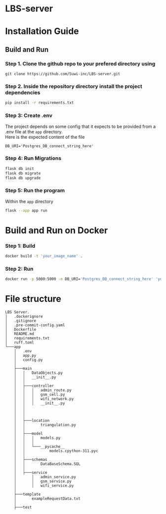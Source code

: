 # LBS-server

# Installation Guide
## Build and Run
### Step 1. Clone the github repo to your prefered directory using
```
git clone https://github.com/Suwi-inc/LBS-server.git
``` 
### Step 2. Inside the repository directory install the project dependencies
```sh
pip install -r requirements.txt
```
### Step 3: Create .env

The project depends on some config that it expects to be provided from a .env file at the `app` directory.  
Here is the expected content of the file
```env
DB_URI='Postgres_DB_connect_string_here'
```
### Step 4: Run Migrations

```sh
flask db init
flask db migrate
flask db upgrade
```
### Step 5: Run the program
Within the `app` directory
```sh
flask --app app run   
```
# Build and Run on Docker

### Step 1: Build
```sh
docker build -t 'your_image_name' .   
```
### Step 2: Run
```sh
docker run -p 5000:5000 -e DB_URI='Postgres_DB_connect_string_here' 'your_image_name' 
```
# File structure

```
LBS Server.
│   .dockerignore
│   .gitignore
│   .pre-commit-config.yaml
│   Dockerfile
│   README.md
│   requirements.txt
│   ruff.toml
└───app
    │   .env
    │   app.py
    │   config.py
    │   
    ├───main
    │   │   DataObjects.py
    │   │   __init__.py
    │   │   
    │   ├───controller
    │   │   │   admin_route.py
    │   │   │   gsm_cell.py
    │   │   │   wifi_network.py
    │   │   │   __init__.py
    │   │     
    │   │   
    │   │           
    │   ├───location
    │   │       triangulation.py
    │   │       
    │   ├───model
    │   │   │   models.py
    │   │   │   
    │   │   └───__pycache__
    │   │           models.cpython-311.pyc
    │   │           
    │   ├───schemas
    │   │       DataBaseSchema.SQL
    │   │       
    │   ├───service
    │       │   admin_service.py
    │       │   gsm_service.py
    │       │   wifi_service.py
    │                   
    ├───template
    │       exampleRequestData.txt
    │       
    ├───test
```
